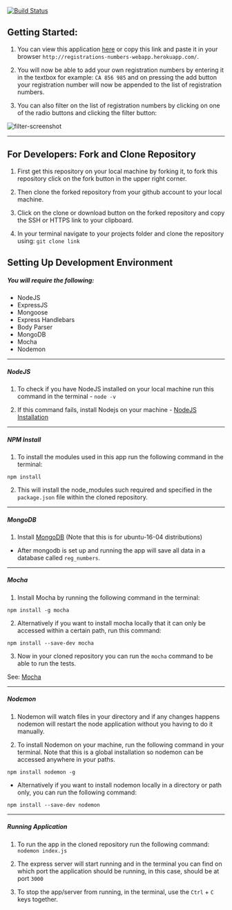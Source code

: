 [![Build Status](https://travis-ci.org/GarethW1994/registrations_numbers_webapp.svg?branch=master)](https://travis-ci.org/GarethW1994/registrations_numbers_webapp)

## Getting Started:

  1. You can view this application <a href="http://registrations-numbers-webapp.herokuapp.com/">here</a> or copy this link and paste it in your browser `http://registrations-numbers-webapp.herokuapp.com/`.

  2. You will now be able to add your own registration numbers by entering it in the textbox for example: `CA 856 985` and on pressing the add button your registration number will now be appended to the list of registration numbers.

  3. You can also filter on the list of registration numbers by clicking on one of the radio buttons and clicking the filter button:


![filter-screenshot](https://user-images.githubusercontent.com/22448019/29660429-a025369e-88c1-11e7-8283-6027120a86e2.png)

---

##  For Developers: Fork and Clone Repository

1. First get this repository on your local machine by forking it, to fork this repository click on the fork button in the upper right corner.

2. Then clone the forked repository from your github account to your local machine.

3. Click on the clone or download button on the forked repository and copy the SSH or HTTPS link to your clipboard.

4. In your terminal navigate to your projects folder and clone the repository using: `git clone link`



## Setting Up Development Environment
##### You will require the following:
- NodeJS
- ExpressJS
- Mongoose
- Express Handlebars
- Body Parser
- MongoDB
- Mocha
- Nodemon

---

##### NodeJS
1. To check if you have NodeJS installed on your local machine run this command in the terminal - `node -v`

2. If this command fails, install Nodejs on your machine - <a href="">NodeJS Installation</a>

---

##### NPM Install
1. To install the modules used in this app run the following command in the terminal:
  ```
  npm install
  ```
2. This will install the node_modules such required and specified in the `package.json` file within the cloned repository.

---

##### MongoDB
1. Install <a href="https://www.digitalocean.com/community/tutorials/how-to-install-and-secure-mongodb-on-ubuntu-16-04"> MongoDB</a> (Note that this is for ubuntu-16-04    distributions)
- After mongodb is set up and running the app will save all data in a database called `reg_numbers`.

---

##### Mocha
1. Install Mocha by running the following command in the terminal:
  ```
  npm install -g mocha
  ```
2. Alternatively if you want to install mocha locally that it can only be accessed within a certain path, run this command:
  ```
  npm install --save-dev mocha
  ```

3.  Now in your cloned repository you can run the `mocha` command to be able to run the tests.

See: <a href="https://mochajs.org/">Mocha</a>

---

##### Nodemon

1. Nodemon will watch files in your directory and if any changes happens nodemon will restart the node application without you having to do it manually.

2. To install Nodemon on your machine, run the following command in your terminal. Note that this is a global installation so nodemon can be accessed anywhere
in your paths.
```
npm install nodemon -g
```
- Alternatively if you want to install nodemon locally in a directory or path only, you can run the following command:
```
npm install --save-dev nodemon
```

---
##### Running Application
1. To run the app in the cloned repository run the following command: `nodemon index.js`

2. The express server will start running and in the terminal you can find on which port the application should be running, in this case, should be at port `3000`

3. To stop the app/server from running, in the terminal, use the `Ctrl` + `C` keys together.
